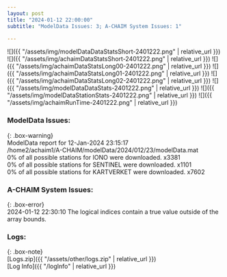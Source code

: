 ```yaml
---
layout: post
title: "2024-01-12 22:00:00"
subtitle: "ModelData Issues: 3; A-CHAIM System Issues: 1"

---
```


![]({{ "/assets/img/modelDataDataStatsShort-2401222.png" | relative_url }})
![]({{ "/assets/img/achaimDataStatsShort-2401222.png" | relative_url }})
![]({{ "/assets/img/achaimDataStatsLong00-2401222.png" | relative_url }})
![]({{ "/assets/img/achaimDataStatsLong01-2401222.png" | relative_url }})
![]({{ "/assets/img/achaimDataStatsLong02-2401222.png" | relative_url }})
![]({{ "/assets/img/modelDataDataStats-2401222.png" | relative_url }})
![]({{ "/assets/img/modelDataStationStats-2401222.png" | relative_url }})
![]({{ "/assets/img/achaimRunTime-2401222.png" | relative_url }})


### ModelData Issues:  
  
{: .box-warning}  
 ModelData report for 12-Jan-2024 23:15:17   
 /home2/achaim1/A-CHAIM/modelData/2024/012/23/modelData.mat   
 0% of all possible stations for IONO were downloaded. x3381   
 0% of all possible stations for SENTINEL were downloaded. x1101   
 0% of all possible stations for KARTVERKET were downloaded. x7602   
  
### A-CHAIM System Issues:  
  
{: .box-error}  
2024-01-12 22:30:10 The logical indices contain a true value outside of the array bounds.  

### Logs:  
  
{: .box-note}  
[Logs.zip]({{ "/assets/other/logs.zip" | relative_url }})  
[Log Info]({{ "/logInfo" | relative_url }})  
